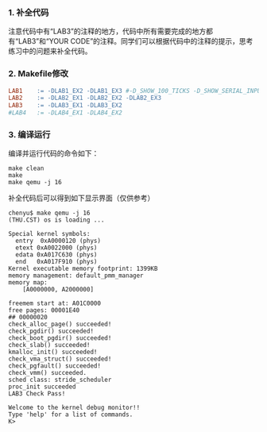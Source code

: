 ### 1. 补全代码
注意代码中有“LAB3”的注释的地方，代码中所有需要完成的地方都有“LAB3”和“YOUR CODE”的注释。同学们可以根据代码中的注释的提示，思考练习中的问题来补全代码。

### 2. Makefile修改 

```makefile
LAB1	:= -DLAB1_EX2 -DLAB1_EX3 #-D_SHOW_100_TICKS -D_SHOW_SERIAL_INPUT
LAB2	:= -DLAB2_EX1 -DLAB2_EX2 -DLAB2_EX3
LAB3	:= -DLAB3_EX1 -DLAB3_EX2
#LAB4	:= -DLAB4_EX1 -DLAB4_EX2
```

### 3. 编译运行

编译并运行代码的命令如下：
```
make clean
make
make qemu -j 16
```

补全代码后可以得到如下显示界面（仅供参考）
```
chenyu$ make qemu -j 16
(THU.CST) os is loading ...

Special kernel symbols:
  entry  0xA0000120 (phys)
  etext 0xA0022000 (phys)
  edata 0xA017C630 (phys)
  end   0xA017F910 (phys)
Kernel executable memory footprint: 1399KB
memory management: default_pmm_manager
memory map:
    [A0000000, A2000000]

freemem start at: A01C0000
free pages: 00001E40
## 00000020
check_alloc_page() succeeded!
check_pgdir() succeeded!
check_boot_pgdir() succeeded!
check_slab() succeeded!
kmalloc_init() succeeded!
check_vma_struct() succeeded!
check_pgfault() succeeded!
check_vmm() succeeded.
sched class: stride_scheduler
proc_init succeeded
LAB3 Check Pass!

Welcome to the kernel debug monitor!!
Type 'help' for a list of commands.
K>
```